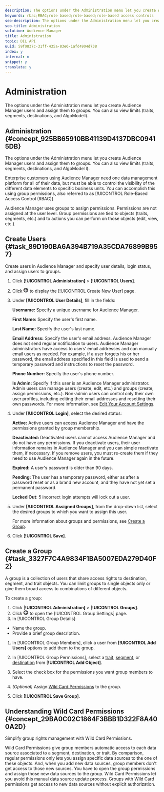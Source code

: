 ```yaml
---
description: The options under the Administration menu let you create Audience Manager users and assign them to groups. You can also view limits (traits, segments, destinations, and AlgoModell).
keywords: rbac;RBAC;role based;role-based;role-based access controls
seo-description: The options under the Administration menu let you create Audience Manager users and assign them to groups. You can also view limits (traits, segments, destinations, and AlgoModell).
seo-title: Administration
solution: Audience Manager
title: Administration
topic: DIL API
uuid: 59f0837c-31ff-435a-83e6-1afd4904d738
index: y
internal: n
snippet: y
translate: y
---
```


# Administration

The options under the Administration menu let you create Audience Manager users and assign them to groups. You can also view limits (traits, segments, destinations, and AlgoModell).

## Administration {#concept_925BB65910BB41139D4137DBC09415DB}

The options under the 
<wintitle>
  Administration
</wintitle> menu let you create Audience Manager users and assign them to groups. You can also view limits (traits, segments, destinations, and 
<wintitle>
  AlgoModel
</wintitle>l).



Enterprise customers using Audience Manager need one data management platform for all of their data, but must be able to control the visibility of the different data elements to specific business units. You can accomplish this using group permissions, also referred to as [!UICONTROL Role-Based Access Control (RBAC)]. 


Audience Manager uses groups to assign permissions. Permissions are not assigned at the user level. Group permissions are tied to objects (traits, segments, etc.) and to actions you can perform on those objects (edit, view, etc.). 

## Create Users {#task_89D190BA6A394B719A35CDA76899B957}

Create users in Audience Manager and specify user details, login status, and assign users to groups.


1. 
   <!-- t_create_users.xml -->
   Click **[!UICONTROL Administration]** > **[!UICONTROL Users]**.
1. Click  ![](assets/icon_add.png) to display the [!UICONTROL Create New User] page.
1. Under **[!UICONTROL User Details]**, fill in the fields:



   **Username:** Specify a unique username for Audience Manager. 


   **First Name:** Specify the user's first name. 


   **Last Name:** Specify the user's last name. 


   **Email Address:** Specify the user's email address. Audience Manager does not send regular notification to users. Audience Manager administrators have access to users' email addresses and can manually email users as needed. For example, if a user forgets his or her password, the email address specified in this field is used to send a temporary password and instructions to reset the password. 


   **Phone Number:** Specify the user's phone number. 


   **Is Admin:** Specify if this user is an Audience Manager administrator. Admin users can manage users (create, edit, etc.) and groups (create, assign permissions, etc.). Non-admin users can control only their own user profiles, including editing their email addresses and resetting their own passwords. For more information, see [Edit Your Account Settings](../../c_features/c_administration/edit-account-settings.md#task_B622BDCE85824926AE88C6D132F9EDAE). 
1. Under **[!UICONTROL Login]**, select the desired status:



   **Active:**  Active users can access Audience Manager and have the permissions granted by group membership. 


   **Deactivated:**  Deactivated users cannot access Audience Manager and do not have any permissions. If you deactivate users, their user information remains in Audience Manager and you can simple reactivate them, if necessary. If you remove users, you must re-create them if they need to use Audience Manager again in the future. 


   **Expired:** A user's password is older than 90 days. 


   **Pending:** The user has a temporary password, either as after a password reset or as a brand new account, and they have not yet set a permanent password. 


   **Locked Out:** 5 incorrect login attempts will lock out a user. 
1. Under **[!UICONTROL Assigned Groups]**, from the drop-down list, select the desired groups to which you want to assign this user.



   For more information about groups and permissions, see [Create a Group](../../c_features/c_administration/administration-overview.md#task_3327F7C4A9834F1BA5007EDA279D40F2). 
1. Click **[!UICONTROL Save]**.

## Create a Group {#task_3327F7C4A9834F1BA5007EDA279D40F2}

A 
<term>
  group
</term> is a collection of users that share access rights to destination, segment, and trait objects. You can limit groups to single objects only or give them broad access to combinations of different objects.



To create a group: 

1. 
   <!-- t_create_groups.xml -->
   Click **[!UICONTROL Administration]** > **[!UICONTROL Groups]**.
1. Click  ![](assets/icon_add.png) to open the [!UICONTROL Group Settings] page.
1. In [!UICONTROL Group Details]:




* Name the group.
* Provide a brief group description.



1. In [!UICONTROL Group Members], click a user from **[!UICONTROL Add Users]** options to add them to the group.
1. In [!UICONTROL Group Permissions], select a [trait](../../c_features/traits/traits.md#concept_422CE72B2125457B8C2954BF06102332), [segment](../../c_features/c_segments/segments-purpose.md#concept_F9E9D1D1EFF34AA2AD025109DD741C86), or [destination](../../c_features/destinations/destinations.md#concept_5BDA346C376C4B719EA394108AB2735A) from **[!UICONTROL Add Object]**.

1. Select the check box for the permissions you want group members to have.
1. *(Optional)* Assign [Wild Card Permissions](../../c_features/c_administration/administration-overview.md#concept_29BA0C02C1864F3BBB1D322F8A400A2D) to the group.
1. Click **[!UICONTROL Save Group]**.

## Understanding Wild Card Permissions {#concept_29BA0C02C1864F3BBB1D322F8A400A2D}

Simplify group rights management with Wild Card Permissions.



Wild Card Permissions give group members automatic access to each data source associated to a segment, destination, or trait. By comparison, regular permissions only lets you assign specific data sources to the one of these objects. And, when you add new data sources, group members don't get access to those new sources. You have to open the group permissions and assign those new data sources to the group. Wild Card Permissions let you avoid this manual data source update process. Groups with Wild Card permissions get access to new data sources without explicit authorization. 
